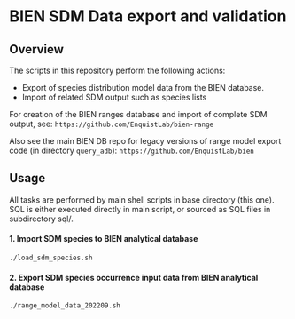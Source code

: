 # BIEN SDM Data export and validation

## Overview

The scripts in this repository perform the following actions:  

* Export of species distribution model data from the BIEN database.  
* Import of related SDM output such as species lists  

For creation of the BIEN ranges database and import of complete SDM output, see:  `https://github.com/EnquistLab/bien-range` 

Also see the main BIEN DB repo for legacy versions of range model export code (in directory `query_adb`): `https://github.com/EnquistLab/bien`


## Usage

All tasks are performed by main shell scripts in base directory (this one). SQL is either executed directly in main script, or sourced as SQL files in subdirectory sql/.

#### 1. Import SDM species to BIEN analytical database

```
./load_sdm_species.sh 
```

#### 2. Export SDM species occurrence input data from BIEN analytical database

```
./range_model_data_202209.sh 
```


